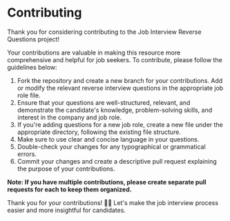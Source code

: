 # Contributing
Thank you for considering contributing to the Job Interview Reverse Questions project! 

Your contributions are valuable in making this resource more comprehensive and helpful for job seekers. To contribute, please follow the guidelines below:

1. Fork the repository and create a new branch for your contributions.
Add or modify the relevant reverse interview questions in the appropriate job role file.
2. Ensure that your questions are well-structured, relevant, and demonstrate the candidate's knowledge, problem-solving skills, and interest in the company and job role.
3. If you're adding questions for a new job role, create a new file under the appropriate directory, following the existing file structure.
4. Make sure to use clear and concise language in your questions.
5. Double-check your changes for any typographical or grammatical errors.
6. Commit your changes and create a descriptive pull request explaining the purpose of your contributions.

**Note: If you have multiple contributions, please create separate pull requests for each to keep them organized.**

Thank you for your contributions! 🙏🏻
Let's make the job interview process easier and more insightful for candidates.